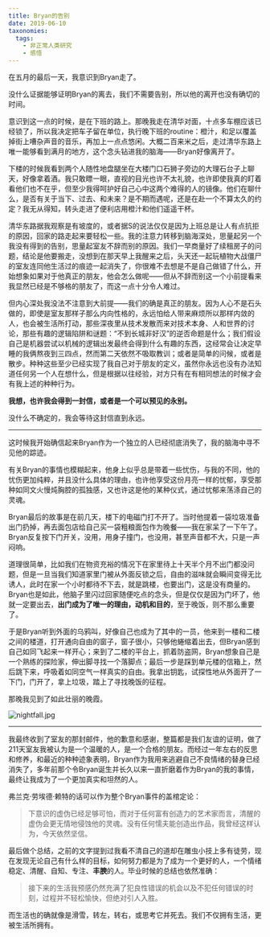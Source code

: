 ```yaml
---
title: Bryan的告别
date: 2019-06-10
taxonomies:
  tags:
    - 非正常人类研究
    - 感悟
---
```


在五月的最后一天，我意识到Bryan走了。

<!--more-->

没什么证据能够证明Bryan的离去，我们不需要告别，所以他的离开也没有确切的时间。

意识到这一点的时候，是在下班的路上。那晚我走在清华对面，十点多车棚应该已经锁了，所以我决定把车子留在单位，执行晚下班的routine：橙汁，和足以覆盖掉街上嘈杂声音的音乐，再加上一点点悠闲。大概二百来米之后，走过清华东路上唯一能够看到满月的地方，这个念头钻进我的脑海——Bryan好像离开了。

下楼的时候我看到两个人随性地盘腿坐在大楼门口石狮子旁边的大理石台子上聊天，好像拿着酒。我只敢瞟一眼，直视的目光也许不太礼貌，也许即使我真的盯着看他们也不在乎，但至少我得呵护好自己心中这两个难得的人的镜像。他们在聊什么，是否有关于当下、过去、和未来？是不期而遇呢，还是在赴一个不算太久的约定？我无从得知，转头走进了便利店用橙汁和他们遥遥干杯。

清华东路据我观察是有坡度的，或者据S的说法仅仅是因为上班总是让人有点抗拒的原因，回家的路走起来要轻松一些。我的注意力转移到脑海深处，思量起另一个我没有得到的告别，思量起室友不辞而别的原因。我们一早商量好了续租房子的问题，结论是他要搬走，没想到在那天早上我醒来之后，头天还一起玩植物大战僵尸的室友连同他生活过的痕迹一起消失了，你很难不去想是不是自己做错了什么，开始想象如果对于他真正的朋友，他会怎么做呢——但从不辞而别这一个小前提看来我显然已经是不够格的朋友了，而这一点十分令人难过。

但内心深处我没法不注意到大前提——我们的确是真正的朋友。因为人心不是石头做的，即使是室友那样子那么内向性格的，永远怕给人带来麻烦所以那样内敛的人，也会被生活所打动，那些深夜里从技术发散而来对技术本身、人和世界的讨论，那些有趣的逻辑陷阱和谜题：“不到长城非好汉”的逆否命题是什么；我们假设自己是机器尝试以机械的逻辑出发最终会得到什么有趣的东西，这经常会让决定早睡的我俩熬夜到三四点，然而第二天依然不吸取教训；或者是简单的问候，或者是散步。种种这些至少已经实现了我自己对于朋友的定义，虽然你永远也没有办法知道任何另一个人在想什么，但是根据以往经验，对方只有在有相同想法的时候才会有我上述的种种行为。

**我想，也许我会得到一封信，或者是一个可以预见的永别。**

没什么不确定的，我会等待这封信直到永远。

***

这时候我开始确信起来Bryan作为一个独立的人已经彻底消失了，我的脑海中寻不见他的踪迹。

有关Bryan的事情也模糊起来，他身上似乎总是带着一些忧伤，与我的不同，他的忧伤更加纯粹，并且没什么具体的理由，也许他享受这份月亮一样的忧郁，享受那种如同文火慢炖胸腔的孤独感，又也许这是他的某种仪式，通过忧郁来荡涤自己的灵魂。

Bryan最后的故事是在前几天，楼下的电磁门打不开了。当时他提着一袋垃圾准备出门扔掉，再去面包店给自己买一袋粗粮面包作为晚餐——我在家呆了一下午了。Bryan反复按下门开关，没用，用身子撞门，也没用，甚至声音都不大，只是一声闷响。

道理很简单，比如我们在物资充裕的情况下在家里待上十天半个月不出门都没问题，但是一旦当我们知道家里门被从外面反锁之后，自由的滋味就会瞬间变得无比诱人，此时在家一个小时都待不下去，就是跳楼，也要出门，这是没有商量的。Bryan也是如此，他脑子里闪过回家随便吃点的念头，但是仅仅是因为门坏了，他就一定要出去，**出门成为了唯一的理由，动机和目的**，至于晚饭，则不那么重要了。

于是Bryan听到外面的乌鸦叫，好像自己也成为了其中的一员，他来到一楼和二楼之间的楼道，打开通向自由的窗子，窗子很小，只够他蜷缩着出去，但Bryan感到自己如同飞起来一样开心；来到了二楼的平台上，抓着防盗网，Bryan想象自己是一个熟练的探险家，伸出脚寻找一个落脚点；最后一步是踩到单元楼的信箱上，然后跳下来，呼吸着如同空气一样真实的自由。我拿出钥匙，试探性地从外面开了一下门，门开了，拿上垃圾，踏上了寻找晚饭的征程。

那晚我见到了如此壮丽的晚霞。

![nightfall.jpg](https://0xc1.space/images/2019/06/10/nightfall.jpg)

***

我最终收到了室友的那封邮件，他的歉意和感谢，整篇都是我们友谊的证明，做了211天室友我被认为是一个温暖的人，是一个合格的朋友。而经过一年左右的反思和修养，和最近的种种迹象表明，Bryan作为我用来逃避自己不良情绪的替身已经消失了，多年前那个令Bryan诞生并长久以来一直折磨着作为Bryan的我的事情，最终让我成为了一个更加真实和坦然的人。

弗兰克·劳埃德·赖特的话可以作为整个Bryan事件的盖棺定论：

> 下意识的虚伪已经足够可怕，而对于任何富有创造力的艺术家而言，清醒的虚伪会更无情地侵蚀他的灵魂。没有任何懦夫能创造出作品，我曾经这样认为，今天依然坚信。

最后做个总结，之前的文字提到过我看不清自己的道却在雕虫小技上多有徒劳，现在发现无论自己有什么样的目标，如何努力都是为了成为一个更好的人，一个情绪稳定、清醒、自知、专注、**丰腴**的人。毕业时候的总结也依然准确：

>  接下来的生活我预感仍然充满了犯良性错误的机会以及不犯任何错误的时刻，过程并不轻松愉快，但绝对引人入胜。

而生活也的确就像是滑雪，转左，转右，或思考它并死去。我们不仅拥有生活，更被生活所拥有。
